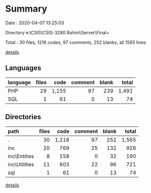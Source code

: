 # Summary

Date : 2020-04-07 13:25:03

Directory e:\CSIS\CSIS-3280 Rahim\Server\Final+

Total : 30 files,  1216 codes, 97 comments, 252 blanks, all 1565 lines

[details](details.md)

## Languages
| language | files | code | comment | blank | total |
| :--- | ---: | ---: | ---: | ---: | ---: |
| PHP | 29 | 1,155 | 97 | 239 | 1,491 |
| SQL | 1 | 61 | 0 | 13 | 74 |

## Directories
| path | files | code | comment | blank | total |
| :--- | ---: | ---: | ---: | ---: | ---: |
| . | 30 | 1,216 | 97 | 252 | 1,565 |
| inc | 20 | 769 | 25 | 132 | 926 |
| inc\Entities | 8 | 158 | 0 | 32 | 190 |
| inc\Utilities | 11 | 603 | 22 | 96 | 721 |
| sql | 1 | 61 | 0 | 13 | 74 |

[details](details.md)